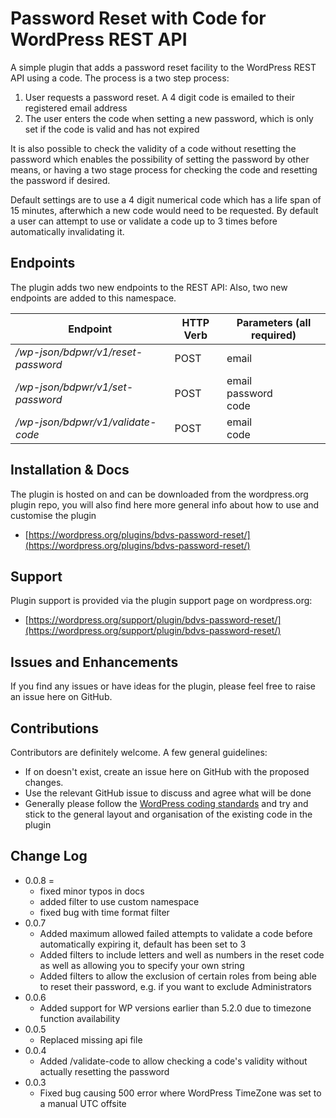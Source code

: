 # Password Reset with Code for WordPress REST API

A simple plugin that adds a password reset facility to the WordPress REST API using a code. The process is a two step process:

1. User requests a password reset. A 4 digit code is emailed to their registered email address
2. The user enters the code when setting a new password, which is only set if the code is valid and has not expired

It is also possible to check the validity of a code without resetting the password which enables the possibility of setting the password by other means, or having a two stage process for checking the code and resetting the password if desired.

Default settings are to use a 4 digit numerical code which has a life span of 15 minutes, afterwhich a new code would need to be requested. By default a user can attempt to use or validate a code up to 3 times before automatically invalidating it.

## Endpoints

The plugin adds two new endpoints to the REST API:
Also, two new endpoints are added to this namespace.

| Endpoint                              | HTTP Verb | Parameters (**all required**)      |
| ------------------------------------- | --------- | ---------------------------------- |
| */wp-json/bdpwr/v1/reset-password*    | POST      |  email                             |
| */wp-json/bdpwr/v1/set-password*      | POST      |  email <br /> password <br /> code |
| */wp-json/bdpwr/v1/validate-code*     | POST      |  email <br /> code                 |

## Installation & Docs
The plugin is hosted on and can be downloaded from the wordpress.org plugin repo, you will also find here more general info about how to use and customise the plugin
 - [https://wordpress.org/plugins/bdvs-password-reset/](https://wordpress.org/plugins/bdvs-password-reset/)

## Support
Plugin support is provided via the plugin support page on wordpress.org:
- [https://wordpress.org/support/plugin/bdvs-password-reset/](https://wordpress.org/support/plugin/bdvs-password-reset/)

## Issues and Enhancements
If you find any issues or have ideas for the plugin, please feel free to raise an issue here on GitHub.

## Contributions
Contributors are definitely welcome. A few general guidelines:
 - If on doesn't exist, create an issue here on GitHub with the proposed changes.
 - Use the relevant GitHub issue to discuss and agree what will be done
 - Generally please follow the [WordPress coding standards](https://make.wordpress.org/core/handbook/best-practices/coding-standards/) and try and stick to the general layout and organisation of the existing code in the plugin

## Change Log
 - 0.0.8 =
   - fixed minor typos in docs
   - added filter to use custom namespace
   - fixed bug with time format filter
 - 0.0.7
   - Added maximum allowed failed attempts to validate a code before automatically expiring it, default has been set to 3
   - Added filters to include letters and well as numbers in the reset code as well as allowing you to specify your own string
   - Added filters to allow the exclusion of certain roles from being able to reset their password, e.g. if you want to exclude Administrators
 - 0.0.6
   - Added support for WP versions earlier than 5.2.0 due to timezone function availability
 - 0.0.5
   - Replaced missing api file
 - 0.0.4
   - Added /validate-code to allow checking a code's validity without actually resetting the password
 - 0.0.3
   - Fixed bug causing 500 error where WordPress TimeZone was set to a manual UTC offsite
